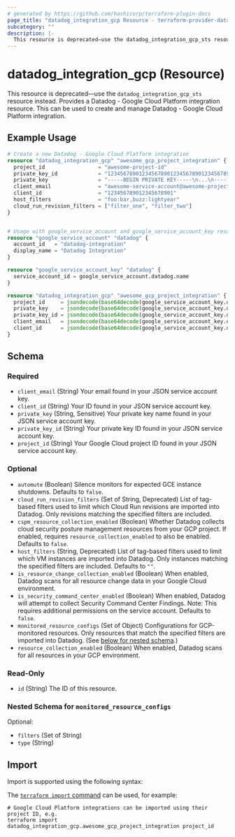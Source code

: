 ```yaml
---
# generated by https://github.com/hashicorp/terraform-plugin-docs
page_title: "datadog_integration_gcp Resource - terraform-provider-datadog"
subcategory: ""
description: |-
  This resource is deprecated—use the datadog_integration_gcp_sts resource instead. Provides a Datadog - Google Cloud Platform integration resource. This can be used to create and manage Datadog - Google Cloud Platform integration.
---
```


# datadog_integration_gcp (Resource)

This resource is deprecated—use the `datadog_integration_gcp_sts` resource instead. Provides a Datadog - Google Cloud Platform integration resource. This can be used to create and manage Datadog - Google Cloud Platform integration.

## Example Usage

```terraform
# Create a new Datadog - Google Cloud Platform integration
resource "datadog_integration_gcp" "awesome_gcp_project_integration" {
  project_id                 = "awesome-project-id"
  private_key_id             = "1234567890123456789012345678901234567890"
  private_key                = "-----BEGIN PRIVATE KEY-----\n...\n-----END PRIVATE KEY-----\n"
  client_email               = "awesome-service-account@awesome-project-id.iam.gserviceaccount.com"
  client_id                  = "123456789012345678901"
  host_filters               = "foo:bar,buzz:lightyear"
  cloud_run_revision_filters = ["filter_one", "filter_two"]
}


# Usage with google_service_account and google_service_account_key resources
resource "google_service_account" "datadog" {
  account_id   = "datadog-integration"
  display_name = "Datadog Integration"
}

resource "google_service_account_key" "datadog" {
  service_account_id = google_service_account.datadog.name
}

resource "datadog_integration_gcp" "awesome_gcp_project_integration" {
  project_id     = jsondecode(base64decode(google_service_account_key.datadog.private_key))["project_id"]
  private_key    = jsondecode(base64decode(google_service_account_key.datadog.private_key))["private_key"]
  private_key_id = jsondecode(base64decode(google_service_account_key.datadog.private_key))["private_key_id"]
  client_email   = jsondecode(base64decode(google_service_account_key.datadog.private_key))["client_email"]
  client_id      = jsondecode(base64decode(google_service_account_key.datadog.private_key))["client_id"]
}
```

<!-- schema generated by tfplugindocs -->
## Schema

### Required

- `client_email` (String) Your email found in your JSON service account key.
- `client_id` (String) Your ID found in your JSON service account key.
- `private_key` (String, Sensitive) Your private key name found in your JSON service account key.
- `private_key_id` (String) Your private key ID found in your JSON service account key.
- `project_id` (String) Your Google Cloud project ID found in your JSON service account key.

### Optional

- `automute` (Boolean) Silence monitors for expected GCE instance shutdowns. Defaults to `false`.
- `cloud_run_revision_filters` (Set of String, Deprecated) List of tag-based filters used to limit which Cloud Run revisions are imported into Datadog. Only revisions matching the specified filters are included.
- `cspm_resource_collection_enabled` (Boolean) Whether Datadog collects cloud security posture management resources from your GCP project. If enabled, requires `resource_collection_enabled` to also be enabled. Defaults to `false`.
- `host_filters` (String, Deprecated) List of tag-based filters used to limit which VM instances are imported into Datadog. Only instances matching the specified filters are included. Defaults to `""`.
- `is_resource_change_collection_enabled` (Boolean) When enabled, Datadog scans for all resource change data in your Google Cloud environment.
- `is_security_command_center_enabled` (Boolean) When enabled, Datadog will attempt to collect Security Command Center Findings. Note: This requires additional permissions on the service account. Defaults to `false`.
- `monitored_resource_configs` (Set of Object) Configurations for GCP-monitored resources. Only resources that match the specified filters are imported into Datadog. (See [below for nested schema](#nestedatt--monitored_resource_configs).)
- `resource_collection_enabled` (Boolean) When enabled, Datadog scans for all resources in your GCP environment.

### Read-Only

- `id` (String) The ID of this resource.

<a id="nestedatt--monitored_resource_configs"></a>
### Nested Schema for `monitored_resource_configs`

Optional:

- `filters` (Set of String)
- `type` (String)

## Import

Import is supported using the following syntax:

The [`terraform import` command](https://developer.hashicorp.com/terraform/cli/commands/import) can be used, for example:

```shell
# Google Cloud Platform integrations can be imported using their project ID, e.g.
terraform import datadog_integration_gcp.awesome_gcp_project_integration project_id
```
